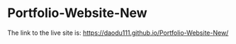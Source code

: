 # Portfolio-Website-New

The link to the live site is:
https://daodu111.github.io/Portfolio-Website-New/
